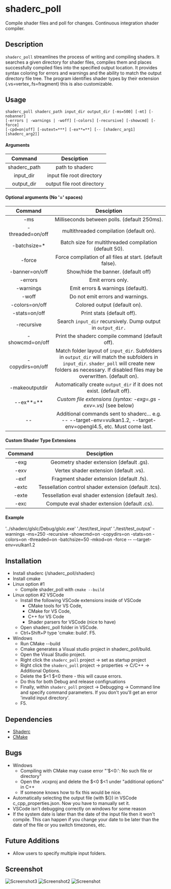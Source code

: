 # shaderc_poll
Compile shader files and poll for changes. Continuous integration shader compiler.

## Description
```shaderc_poll``` streamlines the process of writing and compiling shaders. It searches a given directory for shader files, compiles them and places successfully compiled files into the specified output location. It provides syntax coloring for errors and warnings and the ability to match the output directory file tree. The program identifies shader types by their extension (.vs=vertex,.fs=fragment) this is also customizable.

## Usage
```
shaderc_poll shaderc_path input_dir output_dir [-ms=500] [-mt] [-nobanner] 
[-errors | -warnings | -woff] [-colors] [-recursive] [-showcmd] [-force] 
[-cpd=on|off] [-outext=***] [-ex**=**] [-- [shaderc_arg1] [shaderc_arg2]]
```

#### Arguments

| Command | Desciption |
| :---: | :---: | 
| shaderc_path | path to shaderc | 
| input_dir | input file root directory | 
| output_dir | output file root directory | 

#### Optional arguments (No '=' spaces)
| Command | Desciption |
| :---: | :---: | 
| -ms | Milliseconds between polls. (default 250ms). | 
| -threaded=on/off | multithreaded compilation (default on). | 
| -batchsize=* | Batch size for multithreaded compilation (default 50). | 
| -force |  Force compilation of all files at start. (default false). | 
| -banner=on/off | Show/hide the banner. (default off) | 
| -errors | Emit errors only. | 
| -warnings |  Emit errors & warnings (default). | 
| -woff |  Do not emit errors and warnings. | 
| -colors=on/off |  Colored output (default on). | 
| -stats=on/off |  Print stats (default off). | 
| -recursive |  Search ```input_dir``` recursively. Dump output in ```output_dir.``` | 
| -showcmd=on/off |  Print the shaderc compile command (default off). | 
| -copydirs=on/off |  Match folder layout of ```input_dir```. Subfolders in ```output_dir``` will match the subfolders in ```input_dir```. ```shader_poll``` will create new folders as necessary. If disabled files may be overwritten. (default on). | 
| -makeoutputdir |  Automatically create ```output_dir``` if it does not exist. (default off). | 
| --ex**=** |  _Custom file extensions (syntax: -exg=.gs -exv=.vs)_ (see below) | 
| -- | Additional commands sent to shaderc... e.g. -- --target-env=vulkan1.2, --target-env=opengl4.5, etc. Must come last. | 

#### Custom Shader Type Extensions
| Command | Desciption |
| :---: | :---: |
| -exg | Geometry shader extension (default .gs). |
| -exv | Vertex shader extension (default .vs). |
| -exf | Fragment shader extension (default .fs). |
| -extc | Tessellation control shader extension (default .tcs). |
| -exte | Tessellation eval shader extension (default .tes). |
| -exc | Compute eval shader extension (default .cs). |

#### Example 
'../shaderc/glslc/Debug/glslc.exe' './test/test_input' './test/test_output' -warnings -ms=250 -recursive -showcmd=on -copydirs=on -stats=on -colors=on -threaded=on -batchsize=50 -mkod=on -force -- --target-env=vulkan1.2

## Installation
* Install shaderc (/shaderc_poll/shaderc)
* Install cmake
* Linux option #1
	* Compile shader_poll with ```cmake --build```
* Linux option #2 VSCode 
	* Install the following VSCode extensions inside of VSCode
		* CMake tools for VS Code, 
		* CMake for VS Code, 
		* C++ for VS Code 
		* Shader parsers for VSCode (nice to have)
	* Open shaderc_poll folder in VSCode. 
	* Ctrl+Shift+P type 'cmake: build'. F5.
* Windows
	* Run CMake --build
	* Cmake generates a Visual studio project in shaderc_poll/build. 
	* Open the Visual Studio project. 
	* Right click the ```shaderc_poll``` project -> set as startup project
	* Right click the ```shaderc_poll``` project -> properties -> C/C++ -> Additional Options.
	* Delete the $<1 $<0 there - this will cause errors.
	* Do this for both Debug and release configruations
	* Finally, within ```shaderc_poll``` project -> Debugging -> Command line and specify command parameters. If you don't you'll get an error 'invalid input directory'.
	* F5.

## Dependencies
* [Shaderc](https://github.com/google/shaderc)
* [CMake](https://cmake.org/download/)

## Bugs
* Windows
  * Compiling with CMake may cuase error "'$<0:': No such file or directory"
  * Open the .vcxproj and delete the $<0 $<1 under "additional options" in C++
  * If someone knows how to fix this would be nice.
* Automatically selecting the output file (with ${}) in VSCode c_cpp_properties.json. Now you have to manually set it.
* VSCode isn't debugging correctly on windows for some reason
* If the system date is later than the date of the input file then it won't compile. This can happen if you change your date to be later than the date of the file or you switch timezones, etc.

## Future Additions
* Allow users to specify multiple input folders.

## Screenshot
![Screenshot3](https://github.com/metalmario971/shaderc_poll/blob/master/screenshot3.png)
![Screenshot2](https://github.com/metalmario971/shaderc_poll/blob/master/screenshot2.png)
![Screenshot](https://github.com/metalmario971/shaderc_poll/blob/master/screenshot.png)


